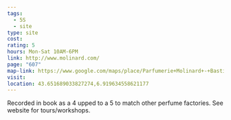 ```yaml
---
tags:
  - 5S
  - site
type: site
cost: 
rating: 5
hours: Mon-Sat 10AM-6PM
link: http://www.molinard.com/
page: "607"
map-link: https://www.google.com/maps/place/Parfumerie+Molinard+-+Bastide+historique+%26+Mus%C3%A9e/@43.6595271,6.9128467,15z/data=!4m6!3m5!1s0x12cc2602648b7687:0xe6674d5d792d462c!8m2!3d43.6516713!4d6.9198013!16s%2Fg%2F1tt5p4ln?entry=ttu&g_ep=EgoyMDI0MTAwNy4xIKXMDSoASAFQAw%3D%3D
visit: 
location: 43.651689033827274,6.919634558621177
---
```

Recorded in book as a 4 upped to a 5 to match other perfume factories. See website for tours/workshops.